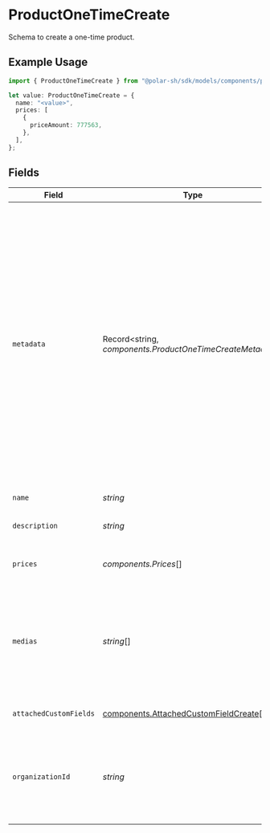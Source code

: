 # ProductOneTimeCreate

Schema to create a one-time product.

## Example Usage

```typescript
import { ProductOneTimeCreate } from "@polar-sh/sdk/models/components/productonetimecreate.js";

let value: ProductOneTimeCreate = {
  name: "<value>",
  prices: [
    {
      priceAmount: 777563,
    },
  ],
};
```

## Fields

| Field                                                                                                                                                                                                                                                                                        | Type                                                                                                                                                                                                                                                                                         | Required                                                                                                                                                                                                                                                                                     | Description                                                                                                                                                                                                                                                                                  |
| -------------------------------------------------------------------------------------------------------------------------------------------------------------------------------------------------------------------------------------------------------------------------------------------- | -------------------------------------------------------------------------------------------------------------------------------------------------------------------------------------------------------------------------------------------------------------------------------------------- | -------------------------------------------------------------------------------------------------------------------------------------------------------------------------------------------------------------------------------------------------------------------------------------------- | -------------------------------------------------------------------------------------------------------------------------------------------------------------------------------------------------------------------------------------------------------------------------------------------- |
| `metadata`                                                                                                                                                                                                                                                                                   | Record<string, *components.ProductOneTimeCreateMetadata*>                                                                                                                                                                                                                                    | :heavy_minus_sign:                                                                                                                                                                                                                                                                           | Key-value object allowing you to store additional information.<br/><br/>The key must be a string with a maximum length of **40 characters**.<br/>The value must be either:<br/><br/>* A string with a maximum length of **500 characters**<br/>* An integer<br/>* A boolean<br/><br/>You can store up to **50 key-value pairs**. |
| `name`                                                                                                                                                                                                                                                                                       | *string*                                                                                                                                                                                                                                                                                     | :heavy_check_mark:                                                                                                                                                                                                                                                                           | The name of the product.                                                                                                                                                                                                                                                                     |
| `description`                                                                                                                                                                                                                                                                                | *string*                                                                                                                                                                                                                                                                                     | :heavy_minus_sign:                                                                                                                                                                                                                                                                           | The description of the product.                                                                                                                                                                                                                                                              |
| `prices`                                                                                                                                                                                                                                                                                     | *components.Prices*[]                                                                                                                                                                                                                                                                        | :heavy_check_mark:                                                                                                                                                                                                                                                                           | List of available prices for this product.                                                                                                                                                                                                                                                   |
| `medias`                                                                                                                                                                                                                                                                                     | *string*[]                                                                                                                                                                                                                                                                                   | :heavy_minus_sign:                                                                                                                                                                                                                                                                           | List of file IDs. Each one must be on the same organization as the product, of type `product_media` and correctly uploaded.                                                                                                                                                                  |
| `attachedCustomFields`                                                                                                                                                                                                                                                                       | [components.AttachedCustomFieldCreate](../../models/components/attachedcustomfieldcreate.md)[]                                                                                                                                                                                               | :heavy_minus_sign:                                                                                                                                                                                                                                                                           | List of custom fields to attach.                                                                                                                                                                                                                                                             |
| `organizationId`                                                                                                                                                                                                                                                                             | *string*                                                                                                                                                                                                                                                                                     | :heavy_minus_sign:                                                                                                                                                                                                                                                                           | The ID of the organization owning the product. **Required unless you use an organization token.**                                                                                                                                                                                            |